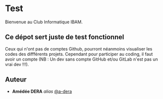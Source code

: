 # Test
Bienvenue au Club Informatique IBAM.<br>

## Ce dépot sert juste de test fonctionnel

Ceux qui n'ont pas de comptes Github, pourront néanmoins visualiser les codes des diffférents projets. Cependant pour participer au coding, il faut avoir un compte (NB : Un dev sans compte GitHub et/ou GitLab n'est pas un vrai dev !!!).



## Auteur
* **Amédée DERA** _alias_ [@a-dera](https://github.com/a-dera)


